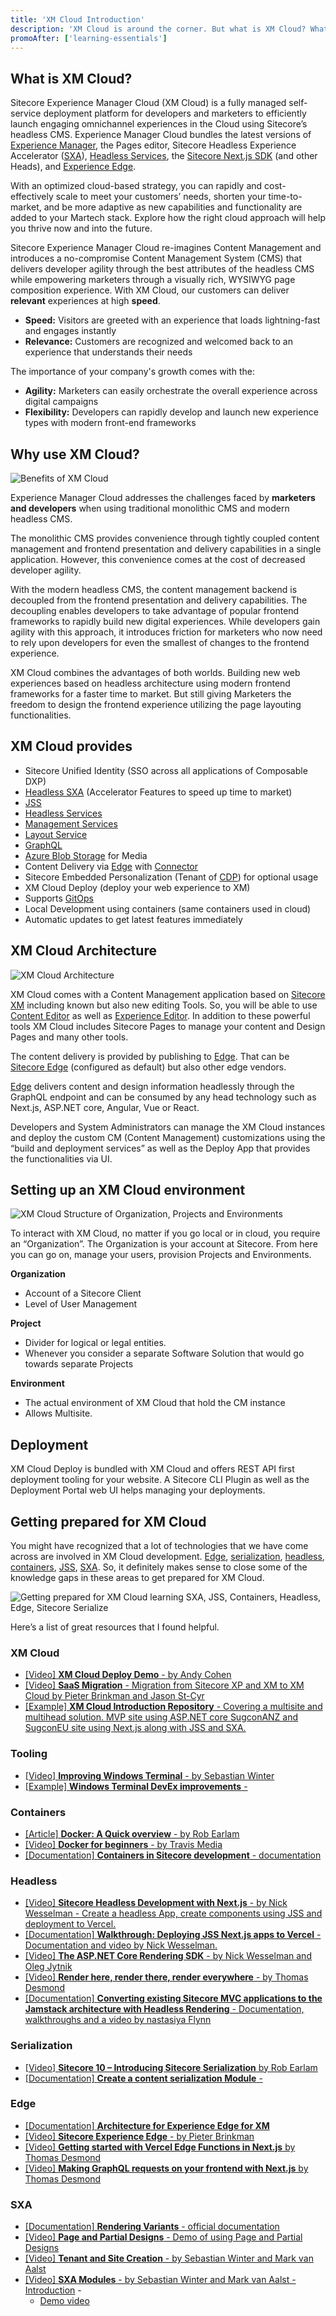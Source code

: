 ```yaml
---
title: 'XM Cloud Introduction'
description: 'XM Cloud is around the corner. But what is XM Cloud? What does it include? And how can you prepare for it?'
promoAfter: ['learning-essentials']
---
```


## What is XM Cloud?

Sitecore Experience Manager Cloud (XM Cloud) is a fully managed self-service deployment platform for developers and marketers to efficiently launch engaging omnichannel experiences in the Cloud using Sitecore’s headless CMS. Experience Manager Cloud bundles the latest versions of [Experience Manager](https://doc.sitecore.com/xp/en/users/102/sitecore-experience-platform/experience-manager.html), the Pages editor, Sitecore Headless Experience Accelerator ([SXA](https://doc.sitecore.com/xp/en/developers/sxa/102/sitecore-experience-accelerator/index-en.html)), [Headless Services](https://doc.sitecore.com/xp/en/developers/hd/200/sitecore-headless-development/sitecore-headless-services.html), the [Sitecore Next.js SDK](https://doc.sitecore.com/xp/en/developers/hd/200/sitecore-headless-development/sitecore-javascript-rendering-sdk--jss--for-next-js.html) (and other Heads), and [Experience Edge](https://doc.sitecore.com/xp/en/developers/hd/200/sitecore-headless-development/sitecore-experience-edge-for-xm.html). 

With an optimized cloud-based strategy, you can rapidly and cost-effectively scale to meet your customers’ needs, shorten your time-to-market, and be more adaptive as new capabilities and functionality are added to your Martech stack. Explore how the right cloud approach will help you thrive now and into the future.

Sitecore Experience Manager Cloud re-imagines Content Management and introduces a no-compromise Content Management System (CMS) that delivers developer agility through the best attributes of the headless CMS while empowering marketers through a visually rich, WYSIWYG page composition experience. With XM Cloud, our customers can deliver **relevant** experiences at high **speed**.

* **Speed:** Visitors are greeted with an experience that loads lightning-fast and engages instantly
* **Relevance:** Customers are recognized and welcomed back to an experience that understands their needs

The importance of your company's growth comes with the:
* **Agility:** Marketers can easily orchestrate the overall experience across digital campaigns
* **Flexibility:** Developers can rapidly develop and launch new experience types with modern front-end frameworks



## Why use XM Cloud?
![Benefits of XM Cloud](https://mss-p-006-delivery.stylelabs.cloud/api/public/content/1915549492604a64864578fe51d2a597?v=244f9e64)

Experience Manager Cloud addresses the challenges faced by **marketers and developers** when using traditional monolithic CMS and modern headless CMS. 

The monolithic CMS provides convenience through tightly coupled content management and frontend presentation and delivery capabilities in a single application. However, this convenience comes at the cost of decreased developer agility.  

With the modern headless CMS, the content management backend is decoupled from the frontend presentation and delivery capabilities. The decoupling enables developers to take advantage of popular frontend frameworks to rapidly build new digital experiences. While developers gain agility with this approach, it introduces friction for marketers who now need to rely upon developers for even the smallest of changes to the frontend experience. 

XM Cloud combines the advantages of both worlds. Building new web experiences based on headless architecture using modern frontend frameworks for a faster time to market. But still giving Marketers the freedom to design the frontend experience utilizing the page layouting functionalities. 

## XM Cloud provides 
* Sitecore Unified Identity (SSO across all applications of Composable DXP) 
* [Headless SXA](https://doc.sitecore.com/xp/en/developers/sxa/102/sitecore-experience-accelerator/headless.html) (Accelerator Features to speed up time to market) 
* [JSS](https://doc.sitecore.com/xp/en/developers/hd/200/sitecore-headless-development/sitecore-javascript-rendering-sdks--jss-.html) 
* [Headless Services](https://doc.sitecore.com/xp/en/developers/hd/200/sitecore-headless-development/sitecore-headless-services.html)
* [Management Services](https://doc.sitecore.com/xp/en/developers/102/developer-tools/sitecore-management-services.html) 
* [Layout Service](https://doc.sitecore.com/xp/en/developers/hd/200/sitecore-headless-development/layout-service.html) 
* [GraphQL](https://doc.sitecore.com/xp/en/developers/hd/200/sitecore-headless-development/graphql.html) 
* [Azure Blob Storage](https://docs.microsoft.com/en-us/azure/storage/blobs/storage-blobs-overview) for Media 
* Content Delivery via [Edge](https://doc.sitecore.com/xp/en/developers/hd/200/sitecore-headless-development/sitecore-experience-edge-for-xm.html) with [Connector](https://doc.sitecore.com/xp/en/developers/hd/200/sitecore-headless-development/the-experience-edge-connector.html) 
* Sitecore Embedded Personalization (Tenant of [CDP](https://doc.sitecore.com/cdp/en/users/sitecore-cdp/introduction-to-sitecore-cdp.html)) for optional usage 
* XM Cloud Deploy (deploy your web experience to XM) 
* Supports [GitOps](https://www.weave.works/technologies/gitops/) 
* Local Development using containers (same containers used in cloud) 
* Automatic updates to get latest features immediately 

## XM Cloud Architecture
![XM Cloud Architecture](https://mss-p-006-delivery.stylelabs.cloud/api/public/content/542ccf865a8344daaa92e1c364ee8dd1?v=522329fa)

XM Cloud comes with a Content Management application based on [Sitecore XM](https://doc.sitecore.com/xp/en/users/102/sitecore-experience-platform/experience-manager.html) including known but also new editing Tools. So, you will be able to use [Content Editor](https://doc.sitecore.com/xp/en/users/102/sitecore-experience-platform/the-content-editor.html) as well as [Experience Editor](https://doc.sitecore.com/xp/en/users/102/sitecore-experience-platform/the-experience-editor.html). In addition to these powerful tools XM Cloud includes Sitecore Pages to manage your content and Design Pages and many other tools. 

The content delivery is provided by publishing to [Edge](https://doc.sitecore.com/xp/en/developers/hd/200/sitecore-headless-development/sitecore-experience-edge-for-xm.html). That can be [Sitecore Edge](https://doc.sitecore.com/xp/en/developers/hd/200/sitecore-headless-development/sitecore-experience-edge-for-xm.html) (configured as default) but also other edge vendors. 

[Edge](https://doc.sitecore.com/xp/en/developers/hd/200/sitecore-headless-development/sitecore-experience-edge-for-xm.html) delivers content and design information headlessly through the GraphQL endpoint and can be consumed by any head technology such as Next.js, ASP.NET core, Angular, Vue or React. 

Developers and System Administrators can manage the XM Cloud instances and deploy the custom CM (Content Management) customizations using the “build and deployment services” as well as the Deploy App that provides the functionalities via UI. 

## Setting up an XM Cloud environment

![XM Cloud Structure of Organization, Projects and Environments](https://mss-p-006-delivery.stylelabs.cloud/api/public/content/542586d7b8e145838fc7dfe0afd19bfa?v=7e6faa5e)

To interact with XM Cloud, no matter if you go local or in cloud, you require an “Organization”. The Organization is your account at Sitecore. From here you can go on, manage your users, provision Projects and Environments.

**Organization** 

* Account of a Sitecore Client 
* Level of User Management 

**Project** 

* Divider for logical or legal entities.  
* Whenever you consider a separate Software Solution that would go towards separate Projects 

**Environment** 

* The actual environment of XM Cloud that hold the CM instance 
* Allows Multisite. 

## Deployment
XM Cloud Deploy is bundled with XM Cloud and offers REST API first deployment tooling for your website. A Sitecore CLI Plugin as well as the Deployment Portal web UI helps managing your deployments. 

## Getting prepared for XM Cloud 
You might have recognized that a lot of technologies that we have come across are involved in XM Cloud development. [Edge](https://doc.sitecore.com/xp/en/developers/hd/200/sitecore-headless-development/sitecore-experience-edge-for-xm.html), [serialization](https://doc.sitecore.com/xp/en/developers/102/sitecore-experience-manager/serialization-in-sitecore.html), [headless](https://doc.sitecore.com/xp/en/developers/hd/200/sitecore-headless-development/overview-of-headless-development-with-sitecore.html), [containers](https://doc.sitecore.com/xp/en/developers/102/developer-tools/containers-in-sitecore-development.html), [JSS](https://doc.sitecore.com/xp/en/developers/hd/200/sitecore-headless-development/sitecore-javascript-rendering-sdks--jss-.html), [SXA](https://doc.sitecore.com/xp/en/developers/sxa/102/sitecore-experience-accelerator/index-en.html). So, it definitely makes sense to close some of the knowledge gaps in these areas to get prepared for XM Cloud. 

![Getting prepared for XM Cloud learning SXA, JSS, Containers, Headless, Edge, Sitecore Serialize](https://mss-p-006-delivery.stylelabs.cloud/api/public/content/d2ba91e41cd846f19bc6ba8b8f6d29fe?v=0a1eb452)

Here’s a list of great resources that I found helpful. 

### XM Cloud
- [[Video] **XM Cloud Deploy Demo** - 
by Andy Cohen](https://www.youtube.com/watch?v=a23g2TRUvOI) 
- [[Video] **SaaS Migration** - Migration from Sitecore XP and XM to XM Cloud by Pieter Brinkman and Jason St-Cyr](https://www.youtube.com/watch?v=ZTjk5t9dfRQ)
- [[Example] **XM Cloud Introduction Repository** - Covering a multisite and multihead solution. MVP site using ASP.NET core SugconANZ and SugconEU site using Next.js along with JSS and SXA.](https://github.com/Sitecore/XM-Cloud-Introduction) 

### Tooling
- [[Video] **Improving Windows Terminal** - 
by Sebastian Winter](https://www.youtube.com/watch?v=pO7k3_p1Uq4) 
- [[Example] **Windows Terminal DevEx improvements** -](https://github.com/Sitecore/Windows-Terminal-DevEx-improvements)

### Containers
- [[Article] **Docker: A Quick overview** - by Rob Earlam](https://www.sitecore.com/knowledge-center/getting-started/docker-a-quick-overview)
- [[Video] **Docker for beginners** - by Travis Media](https://www.youtube.com/watch?v=3c-iBn73dDE)  
- [[Documentation] **Containers in Sitecore development** - 
documentation](https://doc.sitecore.com/xp/en/developers/100/developer-tools/containers-in-sitecore-development.html) 

### Headless
- [[Video] **Sitecore Headless Development with Next.js** - by Nick Wesselman - Create a headless App, create components using JSS and deployment to Vercel.](https://www.youtube.com/watch?v=ugPy7BjH0H0)  
- [[Documentation] **Walkthrough: Deploying JSS Next.js apps to Vercel** - Documentation and video by Nick Wesselman.](https://doc.sitecore.com/xp/en/developers/hd/190/sitecore-headless-development/walkthrough--deploying-jss-next-js-apps-to-vercel.html)  
- [[Video] **The ASP.NET Core Rendering SDK** - by Nick Wesselman and Oleg Jytnik](https://www.youtube.com/watch?v=FYyYpmODiBY)  
- [[Video] **Render here, render there, render everywhere** - by Thomas Desmond](https://www.youtube.com/watch?v=zu8qpbtNasg) 
- [[Documentation] **Converting existing Sitecore MVC applications to the Jamstack architecture with Headless Rendering** - 
Documentation, walkthroughs and a video by nastasiya Flynn](https://doc.sitecore.com/xp/en/developers/hd/200/sitecore-headless-development/converting-existing-sitecore-mvc-applications-to-the-jamstack-architecture-with-headless-rendering.html)

### Serialization
- [[Video] **Sitecore 10 – Introducing Sitecore Serialization** by Rob Earlam](https://www.youtube.com/watch?v=CzQbwvKX1Cc)
- [[Documentation] **Create a content serialization Module** - ](https://doc.sitecore.com/xp/en/developers/100/developer-tools/create-a-sitecore-content-serialization-module.html/)

### Edge
- [[Documentation] **Architecture for Experience Edge for XM**](https://doc.sitecore.com/xp/en/developers/101/developer-tools/the-architecture-of-sitecore-experience-edge-for-xm.html)
- [[Video] **Sitecore Experience Edge** - by Pieter Brinkman](https://www.youtube.com/watch?v=_xw-02PZQTE) 
- [[Video] **Getting started with Vercel Edge Functions in Next.js** by Thomas Desmond](https://www.youtube.com/watch?v=nt4FYgJRbTc) 
- [[Video] **Making GraphQL requests on your frontend with Next.js** by Thomas Desmond](https://www.youtube.com/watch?v=F3BWdFXEJPk) 

### SXA
- [[Documentation] **Rendering Variants** - official documentation](https://doc.sitecore.com/xp/en/developers/sxa/102/sitecore-experience-accelerator/create-a-rendering-variant.html)
- [[Video] **Page and Partial Designs** - Demo of using Page and Partial Designs](https://www.youtube.com/watch?v=0LqngaF5i1U)  
- [[Video] **Tenant and Site Creation** - by Sebastian Winter and Mark van Aalst](https://www.youtube.com/watch?v=Od8B1tG1ivs)  
- [[Video] **SXA Modules** - by Sebastian Winter and Mark van Aalst - Introduction](https://www.youtube.com/watch?v=usLWZHiWGZI) - 
  - [Demo video](https://www.youtube.com/watch?v=A4NiQzZ-yJo) 
